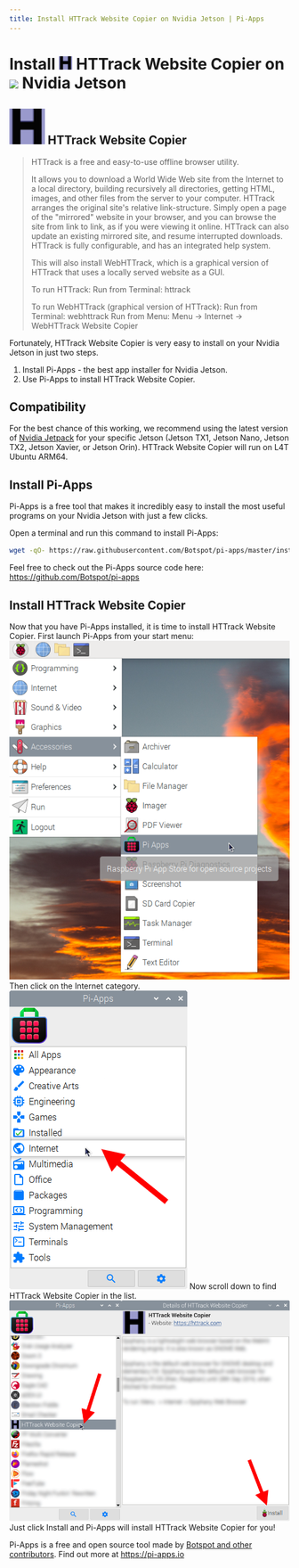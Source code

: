 ```yaml
---
title: Install HTTrack Website Copier on Nvidia Jetson | Pi-Apps
---
```

<div class="simple-install-content content">

# Install <img src="/img/app-icons/HTTrack Website Copier/icon-64.png" height=24> HTTrack Website Copier on <img src=https://assets.nvidiagrid.net/favicon.ico height=24> Nvidia Jetson

## <img src="/img/app-icons/HTTrack Website Copier/icon-64.png"> HTTrack Website Copier
> HTTrack is a free and easy-to-use offline browser utility.
> 
> It allows you to download a World Wide Web site from the Internet to a local directory, building recursively all directories, getting HTML, images, and other files from the server to your computer. HTTrack arranges the original site's relative link-structure. Simply open a page of the "mirrored" website in your browser, and you can browse the site from link to link, as if you were viewing it online. HTTrack can also update an existing mirrored site, and resume interrupted downloads. HTTrack is fully configurable, and has an integrated help system. 
> 
> This will also install WebHTTrack, which is a graphical version of HTTrack that uses a locally served website as a GUI.
> 
> To run HTTrack:
> Run from Terminal: httrack
> 
> To run WebHTTrack (graphical version of HTTrack):
> Run from Terminal: webhttrack
> Run from Menu: Menu -> Internet -> WebHTTrack Website Copier

Fortunately, HTTrack Website Copier is very easy to install on your Nvidia Jetson in just two steps.
1. Install Pi-Apps - the best app installer for Nvidia Jetson.
2. Use Pi-Apps to install HTTrack Website Copier.
</div>
<div class="simple-install-content content">

## Compatibility
For the best chance of this working, we recommend using the latest version of [Nvidia Jetpack](https://developer.nvidia.com/embedded/jetpack-archive) for your specific Jetson (Jetson TX1, Jetson Nano, Jetson TX2, Jetson Xavier, or Jetson Orin).
HTTrack Website Copier will run on L4T Ubuntu ARM64.
</div>
<div class="simple-install-content content">

## Install Pi-Apps

Pi-Apps is a free tool that makes it incredibly easy to install the most useful programs on your Nvidia Jetson with just a few clicks.

Open a terminal and run this command to install Pi-Apps:
```bash
wget -qO- https://raw.githubusercontent.com/Botspot/pi-apps/master/install | bash
```
Feel free to check out the Pi-Apps source code here: https://github.com/Botspot/pi-apps
</div>
<div class="simple-install-content content">

## Install HTTrack Website Copier

Now that you have Pi-Apps installed, it is time to install HTTrack Website Copier.
First launch Pi-Apps from your start menu:
<img src="/img/start-menu.png">
Then click on the Internet category.
<img src="/img/category-selections/Internet.png">
Now scroll down to find HTTrack Website Copier in the list.
<img src="/img/app-icons/HTTrack Website Copier/app-selection.png">
Just click Install and Pi-Apps will install HTTrack Website Copier for you!
</div>
<div class="simple-install-content content">

Pi-Apps is a free and open source tool made by [Botspot and other contributors](/about/#contributors). Find out more at https://pi-apps.io
</div>
